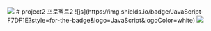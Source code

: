 <img src="https://capsule-render.vercel.app/api?type=waving&color=BDBDC8&height=150&section=header" />
# project2
프로젝트2
![js](https://img.shields.io/badge/JavaScript-F7DF1E?style=for-the-badge&logo=JavaScript&logoColor=white)
<img src="https://capsule-render.vercel.app/api?type=waving&color=BDBDC8&height=150&section=footer" />
